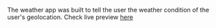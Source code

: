 
The weather app was built to tell the user the weather condition of the user's geolocation. Check live preview [here](https://what-is-the-weather-like.netlify.app)
